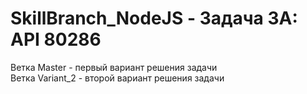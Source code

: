 # SkillBranch_NodeJS - Задача 3A: API 80286

Ветка Master - первый вариант решения задачи <br>
Ветка Variant_2 - второй вариант решения задачи <br>
